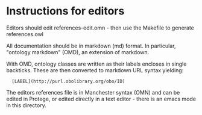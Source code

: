 Instructions for editors
========================

Editors should edit references-edit.omn - then use the Makefile to
generate references.owl

All documentation should be in markdown (md) format. In particular,
"ontology markdown" (OMD), an extension of markdown.

With OMD, ontology classes are written as their labels encloses in
single backticks. These are then converted to markdown URL syntax
yielding:

```
  [LABEL](http://purl.obolibrary.org/obo/ID)
```

The editors references file is in Manchester syntax (OMN) and can be
edited in Protege, or edited directly in a text editor - there is an
emacs mode in this directory.


